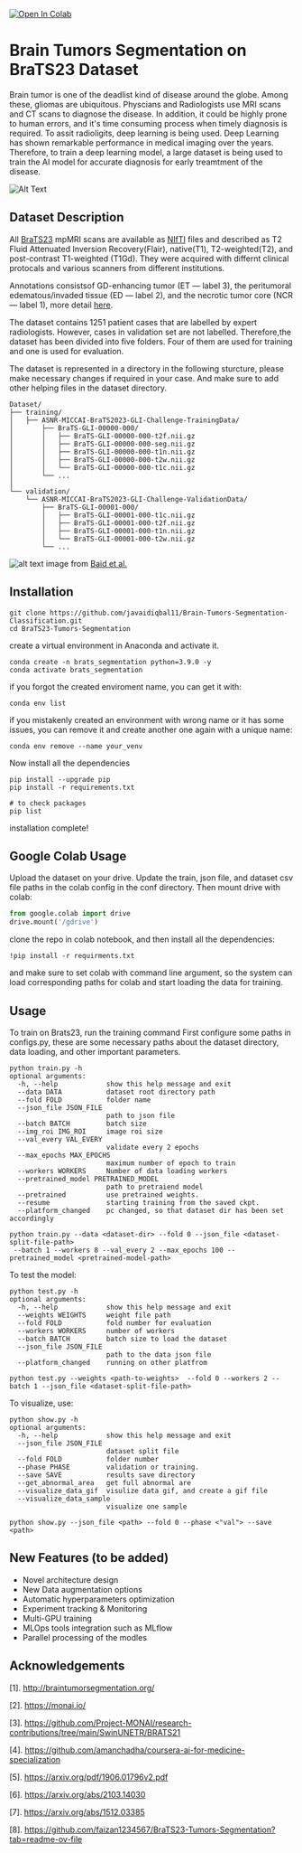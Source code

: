 [![Open In Colab](https://colab.research.google.com/assets/colab-badge.svg)](https://colab.research.google.com/github/faizan1234567/Brats-20-Tumors-segmentation/blob/main/notebooks/BraTS21_setup.ipynb)
# Brain Tumors Segmentation on BraTS23 Dataset
Brain tumor is one of the deadlist kind of disease around the globe. Among these, gliomas are ubiquitous. Physcians and Radiologists use MRI scans and CT scans to diagnose the disease. In addition, it could be highly prone to human errors, and it's time consuming process when timely diagnosis is required. To assit radioligits, deep learning is being used. Deep Learning has shown remarkable performance in medical imaging over the years. Therefore, to train a deep learning model, a large dataset is being used to train the AI model for accurate diagnosis for early treamtment of the disease.

![Alt Text](media/gif.gif)

## Dataset Description
All [BraTS23](http://braintumorsegmentation.org/) mpMRI scans are available as [NIfTI](https://radiopaedia.org/articles/nifti-file-format) files and described as  T2 Fluid Attenuated Inversion Recovery(Flair), native(T1), T2-weighted(T2), and post-contrast T1-weighted (T1Gd). They were acquired with differnt clinical protocals and various scanners from different institutions.

Annotations consistsof  GD-enhancing tumor (ET — label 3), the peritumoral edematous/invaded tissue (ED — label 2), and the necrotic tumor core (NCR — label 1), more detail [here](https://www.synapse.org/#!Synapse:syn51156910/wiki/622351).

The dataset contains 1251 patient cases that are labelled by expert radiologists. However, cases in validation set are not labelled. Therefore,the dataset has been divided into five folders. Four of them are used for training and one is used for evaluation.

The dataset is represented in a directory in the following sturcture, please make necessary changes if required in your case. And make sure to add other helping files in the dataset directory.

```
Dataset/
├── training/
│   ├── ASNR-MICCAI-BraTS2023-GLI-Challenge-TrainingData/
│       ├── BraTS-GLI-00000-000/
│       │   ├── BraTS-GLI-00000-000-t2f.nii.gz
│       │   ├── BraTS-GLI-00000-000-seg.nii.gz
│       │   ├── BraTS-GLI-00000-000-t1n.nii.gz
│       │   ├── BraTS-GLI-00000-000-t2w.nii.gz
│       │   └── BraTS-GLI-00000-000-t1c.nii.gz
│       └── ...
│   
└── validation/
    └── ASNR-MICCAI-BraTS2023-GLI-Challenge-ValidationData/
        ├── BraTS-GLI-00001-000/
        │   ├── BraTS-GLI-00001-000-t1c.nii.gz
        │   ├── BraTS-GLI-00001-000-t2f.nii.gz
        │   ├── BraTS-GLI-00001-000-t1n.nii.gz
        │   └── BraTS-GLI-00001-000-t2w.nii.gz
        └── ...

```

![alt text](https://github.com/javaidiqbal11/Brain-Tumors-Segmentation-Classification/blob/main/media/fig_brats21.png)
image from  [Baid et al.](https://arxiv.org/pdf/2107.02314v1.pdf)

## Installation

```
git clone https://github.com/javaidiqbal11/Brain-Tumors-Segmentation-Classification.git
cd BraTS23-Tumors-Segmentation
```

create a virtual environment in Anaconda and activate it.
```
conda create -n brats_segmentation python=3.9.0 -y 
conda activate brats_segmentation
```

if you forgot the created enviroment name, you can get it with:
```
conda env list
```

if you mistakenly created an environment with wrong name or it has some issues, you can
remove it and create another one again with a unique name:
```
conda env remove --name your_venv
```

Now install all the dependencies
```
pip install --upgrade pip
pip install -r requirements.txt

# to check packages
pip list
```
installation complete!

## Google Colab Usage
Upload the dataset on your drive. Update the train, json file, and dataset csv file paths in the colab config in the conf directory. Then mount drive with colab:
```python
from google.colab import drive
drive.mount('/gdrive')
```
clone the repo in colab notebook, and then install all the dependencies:
```
!pip install -r requirments.txt
```
and make sure to set colab with command line argument, so the system can load corresponding paths for colab and start loading the data for training.

## Usage
To train on Brats23, run the training command
First configure some paths in configs.py, these are some necessary paths about the dataset directory, data loading, and other important parameters.
```
python train.py -h
optional arguments:
  -h, --help            show this help message and exit
  --data DATA           dataset root directory path
  --fold FOLD           folder name
  --json_file JSON_FILE
                        path to json file
  --batch BATCH         batch size
  --img_roi IMG_ROI     image roi size
  --val_every VAL_EVERY
                        validate every 2 epochs
  --max_epochs MAX_EPOCHS
                        maximum number of epoch to train
  --workers WORKERS     Number of data loading workers
  --pretrained_model PRETRAINED_MODEL
                        path to pretraiend model
  --pretrained          use pretrained weights.
  --resume              starting training from the saved ckpt.
  --platform_changed    pc changed, so that dataset dir has been set accordingly

python train.py --data <dataset-dir> --fold 0 --json_file <dataset-split-file-path>
 --batch 1 --workers 8 --val_every 2 --max_epochs 100 --pretrained_model <pretrained-model-path> 
   ```
To test the model:
```
python test.py -h
optional arguments:
  -h, --help            show this help message and exit
  --weights WEIGHTS     weight file path
  --fold FOLD           fold number for evaluation
  --workers WORKERS     number of workers
  --batch BATCH         batch size to load the dataset
  --json_file JSON_FILE
                        path to the data json file
  --platform_changed    running on other platfrom

python test.py --weights <path-to-weights>  --fold 0 --workers 2 --batch 1 --json_file <dataset-split-file-path>
   ```
To visualize, use:
```
python show.py -h
optional arguments:
  -h, --help            show this help message and exit
  --json_file JSON_FILE
                        dataset split file
  --fold FOLD           folder number
  --phase PHASE         validation or training.
  --save SAVE           results save directory
  --get_abnormal_area   get full abnormal are
  --visualize_data_gif  visulize data gif, and create a gif file
  --visualize_data_sample
                        visualize one sample

python show.py --json_file <path> --fold 0 --phase <"val"> --save <path> 
```

## New Features (to be added)
- Novel architecture design 
- New Data augmentation options 
- Automatic hyperparameters optimization
- Experiment tracking & Monitoring 
- Multi-GPU training
- MLOps tools integration such as MLflow
- Parallel processing of the modles 


## Acknowledgements
[1]. http://braintumorsegmentation.org/

[2]. https://monai.io/

[3]. https://github.com/Project-MONAI/research-contributions/tree/main/SwinUNETR/BRATS21

[4]. https://github.com/amanchadha/coursera-ai-for-medicine-specialization

[5]. https://arxiv.org/pdf/1906.01796v2.pdf

[6]. https://arxiv.org/abs/2103.14030

[7]. https://arxiv.org/abs/1512.03385

[8]. https://github.com/faizan1234567/BraTS23-Tumors-Segmentation?tab=readme-ov-file
